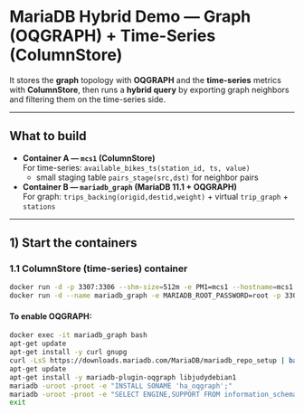# MariaDB Hybrid Demo — Graph (OQGRAPH) + Time-Series (ColumnStore)

It stores the **graph** topology with **OQGRAPH** and the **time-series** metrics with **ColumnStore**, then runs a **hybrid query** by exporting graph neighbors and filtering them on the time-series side.

---

## What to build

- **Container A — `mcs1` (ColumnStore)**  
  For time-series: `available_bikes_ts(station_id, ts, value)`  
  + small staging table `pairs_stage(src,dst)` for neighbor pairs
- **Container B — `mariadb_graph` (MariaDB 11.1 + OQGRAPH)**  
  For graph: `trips_backing(origid,destid,weight)` + virtual `trip_graph` + `stations`

---

## 1) Start the containers

### 1.1 ColumnStore (time-series) container

```bash
docker run -d -p 3307:3306 --shm-size=512m -e PM1=mcs1 --hostname=mcs1 --name mcs1 mariadb/columnstore
docker run -d --name mariadb_graph -e MARIADB_ROOT_PASSWORD=root -p 3308:3306 mariadb:11.1
````
#### To enable OQGRAPH:
```bash
docker exec -it mariadb_graph bash
apt-get update
apt-get install -y curl gnupg
curl -LsS https://downloads.mariadb.com/MariaDB/mariadb_repo_setup | bash -s -- --mariadb-server-version='11.1'
apt-get update
apt-get install -y mariadb-plugin-oqgraph libjudydebian1
mariadb -uroot -proot -e "INSTALL SONAME 'ha_oqgraph';"
mariadb -uroot -proot -e "SELECT ENGINE,SUPPORT FROM information_schema.ENGINES WHERE ENGINE='OQGRAPH';"  # expect: YES
exit
````

